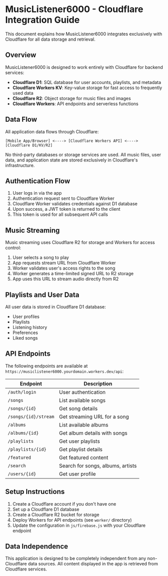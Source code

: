 # MusicListener6000 - Cloudflare Integration Guide

This document explains how MusicListener6000 integrates exclusively with Cloudflare for all data storage and retrieval.

## Overview

MusicListener6000 is designed to work entirely with Cloudflare for backend services:

- **Cloudflare D1**: SQL database for user accounts, playlists, and metadata
- **Cloudflare Workers KV**: Key-value storage for fast access to frequently used data
- **Cloudflare R2**: Object storage for music files and images
- **Cloudflare Workers**: API endpoints and serverless functions

## Data Flow

All application data flows through Cloudflare:

```
[Mobile App/Browser] <----> [Cloudflare Workers API] <----> [Cloudflare D1/KV/R2]
```

No third-party databases or storage services are used. All music files, user data, and application state are stored exclusively in Cloudflare's infrastructure.

## Authentication Flow

1. User logs in via the app
2. Authentication request sent to Cloudflare Worker
3. Cloudflare Worker validates credentials against D1 database
4. Upon success, a JWT token is returned to the client
5. This token is used for all subsequent API calls

## Music Streaming

Music streaming uses Cloudflare R2 for storage and Workers for access control:

1. User selects a song to play
2. App requests stream URL from Cloudflare Worker
3. Worker validates user's access rights to the song
4. Worker generates a time-limited signed URL to R2 storage
5. App uses this URL to stream audio directly from R2

## Playlists and User Data

All user data is stored in Cloudflare D1 database:

- User profiles
- Playlists
- Listening history
- Preferences
- Liked songs

## API Endpoints

The following endpoints are available at `https://musiclistener6000.yourdomain.workers.dev/api`:

| Endpoint | Description |
|----------|-------------|
| `/auth/login` | User authentication |
| `/songs` | List available songs |
| `/songs/{id}` | Get song details |
| `/songs/{id}/stream` | Get streaming URL for a song |
| `/albums` | List available albums |
| `/albums/{id}` | Get album details with songs |
| `/playlists` | Get user playlists |
| `/playlists/{id}` | Get playlist details |
| `/featured` | Get featured content |
| `/search` | Search for songs, albums, artists |
| `/users/{id}` | Get user profile |

## Setup Instructions

1. Create a Cloudflare account if you don't have one
2. Set up a Cloudflare D1 database
3. Create a Cloudflare R2 bucket for storage
4. Deploy Workers for API endpoints (see `worker/` directory)
5. Update the configuration in `js/firebase.js` with your Cloudflare endpoint

## Data Independence

This application is designed to be completely independent from any non-Cloudflare data sources. All content displayed in the app is retrieved from Cloudflare services.